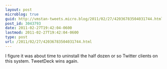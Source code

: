 ```yaml
---
layout: post
microblog: true
guid: http://vmstan-tweets.micro.blog/2011/02/27/42036783504031744.html
post_id: 3043793
date: 2011-02-27T19:42:04-0600
lastmod: 2011-02-27T19:42:04-0600
type: post
url: /2011/02/27/42036783504031744.html
---
```

I figure it was about time to uninstall the half dozen or so Twitter clients on this system. TweetDeck wins again.
